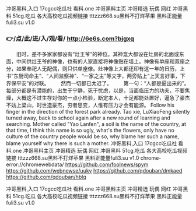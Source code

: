 
冲哥黑料,入口 17cgcc吃瓜社 看料.one 冲哥黑料主页 冲哥精选 玩偶 网红 冲哥黑料 51cg.吃瓜 各大高校吃瓜视频链接 tttzzz668.su黑料不打烊苹果 黑料正能量fuli3.su v1.0 




### 👉/点/此/进/入/观/看/ http://6e6s.com?bjgxq




　　旧时，差不多家家都设有“灶王爷”的神位。其神龛大都设在灶房的北面或东面，中间供灶王爷的神像，也有的人家直接将神像贴在墙上。神像有单座和双座之分，如果奉祀人无配偶，则只供单座像。灶神像上大都还印有这一年的日历，上书“东厨司命主”、“人间监察神”、“一家之主”等文字，两旁贴上“上天言好事，下界保平安”的对联。
　　然而一切都已太迟了。
　　第一句：“人都是逼出来的”。每部分都是有潜能的，出生于宁静，死于忧虑，以是，当面临压力的功夫，不要焦燥，大概这不过生存对你的一点小检验，断定本人，十足都能处置好，逼急了豪杰不妨上梁山，时世造豪杰，穷者思变，人惟有压力才会有能源。
Follow his finger in the direction of the forest park already.
Tao xie, LuXiaoFeng silently turned away, back to school again after a new round of learning and searching.
Mother called "Yao Lanfen", a soil is the name of the country, at that time, I think this name is so ugly, what's the flowers, only have no culture of the country people would be so, why blame her such a name, blame yourself why there is such a mother.
冲哥黑料,入口 17cgcc吃瓜社 看料.one 冲哥黑料主页 冲哥精选 玩偶 网红 冲哥黑料 51cg.吃瓜 各大高校吃瓜视频链接 tttzzz668.su黑料不打烊苹果 黑料正能量fuli3.su v1.0  chrome-error://chromewebdata/
https://github.com/foolnews/spym
https://github.com/webnewse/uuky
https://github.com/qdouban/dmkaed
https://github.com/qdouban/hblq





冲哥黑料,入口 17cgcc吃瓜社 看料.one 冲哥黑料主页 冲哥精选 玩偶 网红 冲哥黑料 51cg.吃瓜 各大高校吃瓜视频链接 tttzzz668.su黑料不打烊苹果 黑料正能量fuli3.su v1.0 
